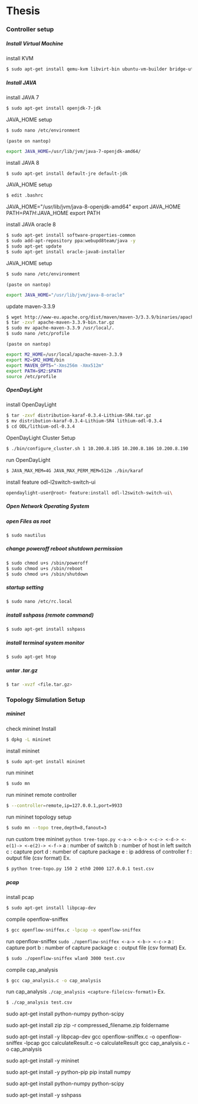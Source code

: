 # Thesis

### Controller setup

##### Install Virtual Machine
install KVM
```sh
$ sudo apt-get install qemu-kvm libvirt-bin ubuntu-vm-builder bridge-utils virt-manager
```
##### Install JAVA
install JAVA 7
```sh
$ sudo apt-get install openjdk-7-jdk
```
JAVA_HOME setup
```sh
$ sudo nano /etc/environment
```
`(paste on nantop)`
```sh
export JAVA_HOME=/usr/lib/jvm/java-7-openjdk-amd64/
```

install JAVA 8
```sh
$ sudo apt-get install default-jre default-jdk
```
JAVA_HOME setup
```sh
$ edit .bashrc
```
JAVA_HOME="/usr/lib/jvm/java-8-openjdk-amd64"
export JAVA_HOME
PATH=$PATH:$JAVA_HOME
export PATH


install JAVA oracle 8
```sh
$ sudo apt-get install software-properties-common
$ sudo add-apt-repository ppa:webupd8team/java -y
$ sudo apt-get update
$ sudo apt-get install oracle-java8-installer
```
JAVA_HOME setup
```sh
$ sudo nano /etc/environment
```
`(paste on nantop)`
```sh
export JAVA_HOME="/usr/lib/jvm/java-8-oracle"
```

update maven-3.3.9
```sh
$ wget http://www-eu.apache.org/dist/maven/maven-3/3.3.9/binaries/apache-maven-3.3.9-bin.tar.gz
$ tar -zxvf apache-maven-3.3.9-bin.tar.gz
$ sudo mv apache-maven-3.3.9 /usr/local/.
$ sudo nano /etc/profile 
```
`(paste on nantop)`
```sh
export M2_HOME=/usr/local/apache-maven-3.3.9
export M2=$M2_HOME/bin
export MAVEN_OPTS="-Xms256m -Xmx512m"
export PATH=$M2:$PATH
source /etc/profile
```

##### OpenDayLight
install OpenDayLight
```sh
$ tar -zxvf distribution-karaf-0.3.4-Lithium-SR4.tar.gz
$ mv distribution-karaf-0.3.4-Lithium-SR4 lithium-odl-0.3.4
$ cd ODL/lithium-odl-0.3.4
```
OpenDayLight Cluster Setup 
```sh
$ ./bin/configure_cluster.sh 1 10.200.8.185 10.200.8.186 10.200.8.190
```
run OpenDayLight
```sh
$ JAVA_MAX_MEM=4G JAVA_MAX_PERM_MEM=512m ./bin/karaf
```
install feature odl-l2switch-switch-ui 
```sh
opendaylight-user@root> feature:install odl-l2switch-switch-ui\
```

##### Open Network Operating System

##### open Files as root
```sh
$ sudo nautilus
```
##### change poweroff reboot shutdown permission
```sh
$ sudo chmod u+s /sbin/poweroff
$ sudo chmod u+s /sbin/reboot
$ sudo chmod u+s /sbin/shutdown
```
##### startup setting
```sh
$ sudo nano /etc/rc.local
```
##### install sshpass (remote command)
```sh
$ sudo apt-get install sshpass
```
##### install terminal system monitor 
```sh
$ sudo apt-get htop
```
##### untar .tar.gz
```sh
$ tar -xvzf <file.tar.gz>
```

### Topology Simulation Setup

##### mininet
check mininet Install
```sh
$ dpkg -L mininet
```
install mininet
```sh
$ sudo apt-get install mininet
```
run mininet
```sh
$ sudo mn 
```
run mininet remote controller
```sh
$ --controller=remote,ip=127.0.0.1,port=9933
```
run mininet topology setup 
```sh 
$ sudo mn --topo tree,depth=8,fanout=3
```
run custom tree mininet 
`python tree-topo.py <-a-> <-b-> <-c-> <-d-> <-e(1)-> <-e(2)-> <-f->`
a : number of switch
b : number of host in left switch
c : capture port
d : number of capture package
e : ip address of controller
f : output file (csv format)
Ex.
```sh 
$ python tree-topo.py 150 2 eth0 2000 127.0.0.1 test.csv
```

##### pcap
install pcap
```sh 
$ sudo apt-get install libpcap-dev
```
compile openflow-sniffex
```sh 
$ gcc openflow-sniffex.c -lpcap -o openflow-sniffex
```
run openflow-sniffex
`sudo ./openflow-sniffex <-a-> <-b-> <-c->`
a : capture port
b : number of capture package
c : output file (csv format)
Ex.
```sh 
$ sudo ./openflow-sniffex wlan0 3000 test.csv
```

compile cap_analysis
```sh 
$ gcc cap_analysis.c -o cap_analysis
```

run cap_analysis
`./cap_analysis <capture-file(csv-format)>`
Ex.
```sh 
$ ./cap_analysis test.csv
```

sudo apt-get install python-numpy python-scipy

sudo apt-get install zip
zip -r compressed_filename.zip foldername

sudo apt-get install -y libpcap-dev 
gcc openflow-sniffex.c -o openflow-sniffex -lpcap
gcc calculateResult.c -o calculateResult
gcc cap_analysis.c -o cap_analysis

sudo apt-get install -y mininet

sudo apt-get install -y python-pip
pip install numpy

sudo apt-get install python-numpy python-scipy

sudo apt-get install -y sshpass